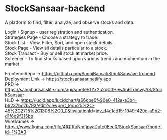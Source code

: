 # StockSansaar-backend

A platform to find, filter, analyze, and observe stocks and data. 

Login / Signup - user registration and authentication. \
Strategies Page - Choose a strategy to trade. \
Stock List - View, Filter, Sort, and open stock details. \
Stock Page - View all details particular to a stock. \
Stock Transact - Buy or sell stock at market price. \
Screener - To find stocks based upon various trends and momentum in the market. 

Frontend Repo -> https://github.com/SanujBansal/StockSansaar-fronend \
Deployment Link -> https://stocksansaar.netlify.app \
PRD -> https://sanujbansal.slite.com/api/s/note/GYx2u2qC3HewAn6TdmwyAS/StockSansaar \
HLD -> https://lucid.app/lucidchart/a66cbe0f-90e0-412a-a3b4-b6237bc7b793/edit?viewport_loc=25%2C-45%2C2715%2C1306%2C0_0&invitationId=inv_d4c1cd15-1949-429c-a9b2-d1f6d9f315bb \
Wireframes -> https://www.figma.com/file/4IQfKuNmfjpyaDutc0Eec0/StockSansaar?node-id=1%3A3
